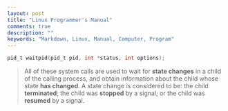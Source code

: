 ```yaml
---
layout: post
title: "Linux Programmer's Manual"
comments: true
description: ""
keywords: "Markdown, Linux, Manual, Computer, Program"
---
```


```c
pid_t waitpid(pid_t pid, int *status, int options);
```

>All of these system calls are used to wait for **state changes** in a child of the calling process, and obtain information about the child whose state **has changed**. A state change is considered to be: the child **terminated**; the child was **stopped** by a signal; or the child was **resumed** by a signal.
